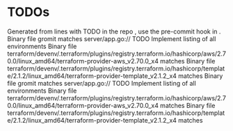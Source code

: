 # TODOs
Generated from lines with TODO in the repo , use the pre-commit hook in .
Binary file gromit matches
server/app.go:// TODO Implement listing of all environments
Binary file terraform/devenv/.terraform/plugins/registry.terraform.io/hashicorp/aws/2.70.0/linux_amd64/terraform-provider-aws_v2.70.0_x4 matches
Binary file terraform/devenv/.terraform/plugins/registry.terraform.io/hashicorp/template/2.1.2/linux_amd64/terraform-provider-template_v2.1.2_x4 matches
Binary file gromit matches
server/app.go:// TODO Implement listing of all environments
Binary file terraform/devenv/.terraform/plugins/registry.terraform.io/hashicorp/aws/2.70.0/linux_amd64/terraform-provider-aws_v2.70.0_x4 matches
Binary file terraform/devenv/.terraform/plugins/registry.terraform.io/hashicorp/template/2.1.2/linux_amd64/terraform-provider-template_v2.1.2_x4 matches
